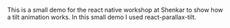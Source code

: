 This is a small demo for the react native workshop at Shenkar to show how a tilt animation works. 
In this small demo I used react-parallax-tilt.
